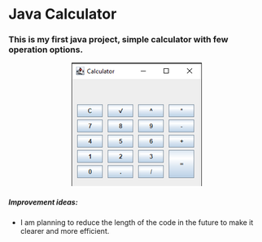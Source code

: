 # Java Calculator

### This is my first java project, simple calculator with few operation options.

<p align="center">
  <img src="my_calculator/images/picture_of_calculator.png">
</p>

##### Improvement ideas:
* I am planning to reduce the length of the code in the future to make it clearer and more efficient.


